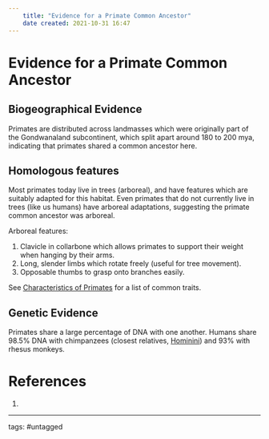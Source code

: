 ```yaml
---
	title: "Evidence for a Primate Common Ancestor"
	date created: 2021-10-31 16:47
---
```

# Evidence for a Primate Common Ancestor

## Biogeographical Evidence

Primates are distributed across landmasses which were originally part of the Gondwanaland subcontinent, which split apart around 180 to 200 mya, indicating that primates shared a common ancestor here.

## Homologous features

Most primates today live in trees (arboreal), and have features which are suitably adapted for this habitat. Even primates that do not currently live in trees (like us humans) have arboreal adaptations, suggesting the primate common ancestor was arboreal.

Arboreal features:
1. Clavicle in collarbone which allows primates to support their weight when hanging by their arms.
2. Long, slender limbs which rotate freely (useful for tree movement).
3. Opposable thumbs to grasp onto branches easily.

See [Characteristics of Primates](Characteristics%20of%20Primates.md) for a list of common traits.

## Genetic Evidence

Primates share a large percentage of DNA with one another. Humans share 98.5% DNA with chimpanzees (closest relatives, [Hominini](Hominini.md)) and 93% with rhesus monkeys.

# References
1. 

---
tags: #untagged